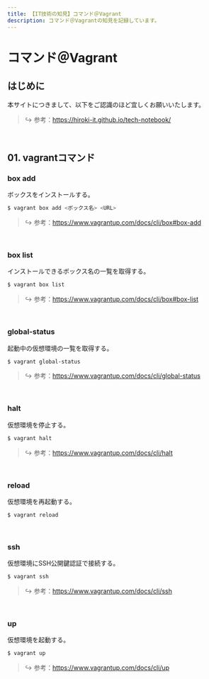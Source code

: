 ```yaml
---
title: 【IT技術の知見】コマンド＠Vagrant
description: コマンド＠Vagrantの知見を記録しています。
---
```


# コマンド＠Vagrant

## はじめに

本サイトにつきまして、以下をご認識のほど宜しくお願いいたします。



> ↪️ 参考：https://hiroki-it.github.io/tech-notebook/

<br>

## 01. vagrantコマンド

### box add

ボックスをインストールする。

```bash
$ vagrant box add <ボックス名> <URL>
```

> ↪️ 参考：https://www.vagrantup.com/docs/cli/box#box-add


<br>

### box list

インストールできるボックス名の一覧を取得する。




```bash
$ vagrant box list
```

> ↪️ 参考：https://www.vagrantup.com/docs/cli/box#box-list


<br>

### global-status

起動中の仮想環境の一覧を取得する。


```bash
$ vagrant global-status
```

> ↪️ 参考：https://www.vagrantup.com/docs/cli/global-status


<br>

### halt

仮想環境を停止する。

```bash
$ vagrant halt
```

> ↪️ 参考：https://www.vagrantup.com/docs/cli/halt


<br>

### reload

仮想環境を再起動する。



```bash
$ vagrant reload
```

<br>

### ssh

仮想環境にSSH公開鍵認証で接続する。

```bash
$ vagrant ssh
```

> ↪️ 参考：https://www.vagrantup.com/docs/cli/ssh


<br>

### up

仮想環境を起動する。

```bash
$ vagrant up
```

> ↪️ 参考：https://www.vagrantup.com/docs/cli/up


<br>
